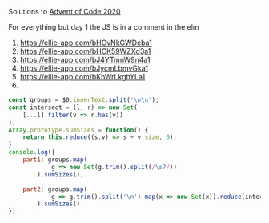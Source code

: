 Solutions to [Advent of Code 2020](https://adventofcode.com/2020)

For everything but day 1 the JS is in a comment in the elm

1. https://ellie-app.com/bHGvNkGWDcba1
2. https://ellie-app.com/bHCK59WZXd3a1
3. https://ellie-app.com/bJ4YTmnW9n4a1
4. https://ellie-app.com/bJycmLbmvGka1
5. https://ellie-app.com/bKhWrLkghYLa1
6.
```javascript
const groups = $0.innerText.split('\n\n');
const intersect = (l, r) => new Set(
    [...l].filter(v => r.has(v))
);
Array.prototype.sumSizes = function() {
    return this.reduce((s,v) => s + v.size, 0);
}
console.log({
    part1: groups.map(
            g => new Set(g.trim().split(/\s?/))
        ).sumSizes(),

    part2: groups.map(
            g => g.trim().split('\n').map(x => new Set(x)).reduce(intersect)
        ).sumSizes()
})
```